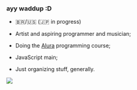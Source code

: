 ### ayy waddup :D

- 🇧🇷/🇺🇸 (🇯🇵 in progress)

- Artist and aspiring programmer and musician;
  
- Doing the [Alura](https://www.alura.com.br) programming course;
  
- JavaScript main;

- Just organizing stuff, generally.

![](https://media1.tenor.com/m/RUUrMJs9T1cAAAAC/hollow-knight.gif)
